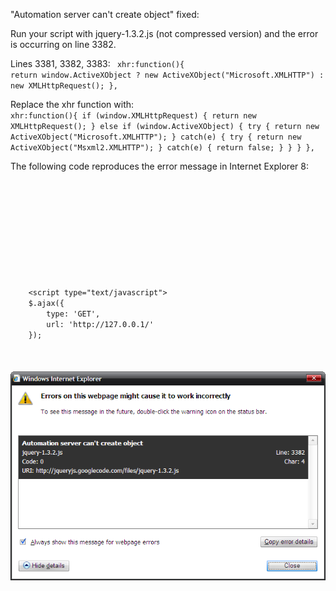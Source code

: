 "Automation server can't create object" fixed:

Run your script with jquery-1.3.2.js (not compressed version) and the error is occurring on line 3382.

Lines 3381, 3382, 3383:
<code name="javascript">
xhr:function(){
	return window.ActiveXObject ? new ActiveXObject("Microsoft.XMLHTTP") : new XMLHttpRequest();
},
</code>

Replace the xhr function with:
<code name="javascript">
xhr:function(){
	if (window.XMLHttpRequest) {
		return new XMLHttpRequest();
	}
	else if (window.ActiveXObject) {
		try {
			return new ActiveXObject("Microsoft.XMLHTTP");
		}
		catch(e) {
			try {
				return new ActiveXObject("Msxml2.XMLHTTP");
			}
			catch(e) {
				return false;
			}
		}
	}
},
</code>

The following code reproduces the error message in Internet Explorer 8:
<code name="html">
<!doctype html>
<html>
<head>
	<meta http-equiv="content-type" content="text/html; charset=UTF-8">
	<title></title>
	<script type="text/javascript" src="http://jqueryjs.googlecode.com/files/jquery-1.3.2.js"></script>
</head>
<body>
	&lt;script type="text/javascript">
	$.ajax({
		type: 'GET',
		url: 'http://127.0.0.1/'
	});
	</script>
</body>
</html>
</code>

<img alt="image" src="/img/uploads/2009-10/Iq0Wu.png" />
